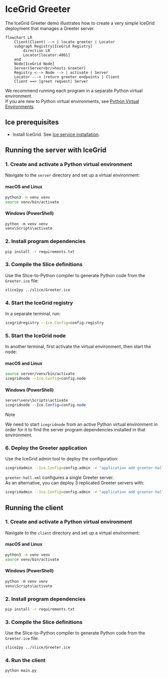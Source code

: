 # IceGrid Greeter

The IceGrid Greeter demo illustrates how to create a very simple IceGrid deployment that manages a Greeter server.

```mermaid
flowchart LR
    Client(Client) --> | locate greeter | Locator
    subgraph Registry[IceGrid Registry]
        direction LR
        Locator[locator:4061]
    end
    Node[IceGrid Node]
    Server(Server<br/>hosts Greeter)
    Registry <--> Node --> | activate | Server
    Locator -.-> |return greeter endpoints | Client
    Client ==> |greet request| Server
```

We recommend running each program in a separate Python virtual environment.  
If you are new to Python virtual environments, see [Python Virtual Environments].

## Ice prerequisites

- Install IceGrid. See [Ice service installation].

## Running the server with IceGrid

### 1. Create and activate a Python virtual environment

Navigate to the `server` directory and set up a virtual environment:

#### macOS and Linux

```bash
python3 -m venv venv
source venv/bin/activate
```

#### Windows (PowerShell)

```powershell
python -m venv venv
venv\Scripts\activate
```

### 2. Install program dependencies

```bash
pip install -r requirements.txt
```

### 3. Compile the Slice definitions

Use the Slice-to-Python compiler to generate Python code from the `Greeter.ice` file:

```bash
slice2py ../slice/Greeter.ice
```

### 4. Start the IceGrid registry

In a separate terminal, run:

```bash
icegridregistry --Ice.Config=config.registry
```

### 5. Start the IceGrid node

In another terminal, first activate the virtual environment, then start the node:

#### macOS and Linux

```bash
source server/venv/bin/activate
icegridnode --Ice.Config=config.node
```

#### Windows (PowerShell)

```powershell
server\venv\Scripts\activate
icegridnode --Ice.Config=config.node
```

> [!NOTE]  
> We need to start `icegridnode` from an active Python virtual environment in order for it to find the server program
> dependencies installed in that environment.

### 6. Deploy the Greeter application

Use the IceGrid admin tool to deploy the configuration:

```bash
icegridadmin --Ice.Config=config.admin -e "application add greeter-hall.xml"
```

`greeter-hall.xml` configures a single Greeter server.  
As an alternative, you can deploy 3 replicated Greeter servers with:

```bash
icegridadmin --Ice.Config=config.admin -e "application add greeter-hall-with-replication.xml"
```

## Running the client

### 1. Create and activate a Python virtual environment

Navigate to the `client` directory and set up a virtual environment:

#### macOS and Linux

```bash
python3 -m venv venv
source venv/bin/activate
```

#### Windows (PowerShell)

```powershell
python -m venv venv
venv\Scripts\activate
```

### 2. Install program dependencies

```bash
pip install -r requirements.txt
```

### 3. Compile the Slice definitions

Use the Slice-to-Python compiler to generate Python code from the `Greeter.ice` file:

```bash
slice2py ../slice/Greeter.ice
```

### 4. Run the client

```bash
python main.py
```

[Python Virtual Environments]: https://docs.python.org/3/tutorial/venv.html
[Ice service installation]: https://github.com/zeroc-ice/ice/blob/main/NIGHTLY.md#ice-services
